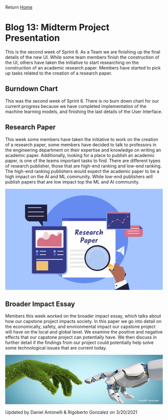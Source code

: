 Return [Home](index.md)

# Blog 13: Midterm Project Presentation
This is the second week of Sprint 6. As a Team we are finishing up the final details of the new UI. While some team members
finish the construction of the UI, others have taken the initiative to start researching on the construction of an academic
research paper. Members have started to pick up tasks related to the creation of a research paper.

## Burndown Chart
This was the second week of Sprint 6. There is no burn down chart for our current progress because we have completed
implementation of the machine learning models, and finishing the last details of the User Interface.

## Research Paper
This week some members have taken the initiative to work on the creation of a research paper, some members have decided to
talk to professors in the engineering department on their expertise and knowledge on writing an academic paper. Additionally, 
looking for a place to publish an academic paper, is one of the teams important tasks to find. There are different types of
research publisher, those that are high-end ranking and low-end ranking. The high-end ranking publishers would expect the 
academic paper to be a high impact on the AI and ML community. While low-end publishers will publish papers that are low 
impact top the ML and AI community. 

![Research paper](./images/blog13/research_paper.png)

## Broader Impact Essay
Members this week worked on the broader impact essay, which talks about how our capstone project impacts society. In this
paper we go into detail on the economically, safety, and environmental impact our capstone project will have on the local
and global level. We examine the positive and negative effects that our capstone project can potentially have. We then discuss
in further detail if the findings from our project could potentially help solve some technological issues that are current today. 

![AI in nature](./images/blog13/AI_Nature.png)

Updated by Daniel Antonelli & Rigoberto Gonzalez on 3/20/2021
